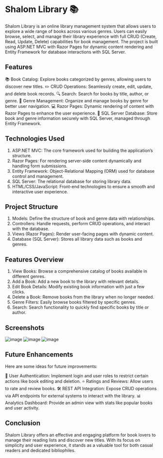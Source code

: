# Shalom Library 📚
Shalom Library is an online library management system that allows users to explore a wide range of books across various genres. Users can easily browse, select, and manage their library experience with full CRUD (Create, Read, Update, Delete) capabilities for book management. The project is built using ASP.NET MVC with Razor Pages for dynamic content rendering and Entity Framework for database interactions with SQL Server.

## Features
📚 Book Catalog: Explore books categorized by genres, allowing users to discover new titles.
✏️ CRUD Operations: Seamlessly create, edit, update, and delete book records.
🔍 Search: Search for books by title, author, or genre.
📂 Genre Management: Organize and manage books by genre for better user navigation.
💻 Razor Pages: Dynamic rendering of content with Razor Pages to enhance the user experience.
💾 SQL Server Database: Store book and genre information securely with SQL Server, managed through Entity Framework.

## Technologies Used
1. ASP.NET MVC: The core framework used for building the application’s structure.
2. Razor Pages: For rendering server-side content dynamically and handling form submissions.
3. Entity Framework: Object-Relational Mapping (ORM) used for database control and management.
4. SQL Server: The relational database for storing library data.
5. HTML/CSS/JavaScript: Front-end technologies to ensure a smooth and interactive user experience.

## Project Structure
1. Models: Define the structure of book and genre data with relationships.
2. Controllers: Handle requests, perform CRUD operations, and interact with the database.
3. Views (Razor Pages): Render user-facing pages with dynamic content.
4. Database (SQL Server): Stores all library data such as books and genres.

## Features Overview
1. View Books: Browse a comprehensive catalog of books available in different genres.
2. Add a Book: Add a new book to the library with relevant details.
3. Edit Book Details: Modify existing book information with just a few clicks.
4. Delete a Book: Remove books from the library when no longer needed.
5. Genre Filters: Easily browse books filtered by specific genres.
6. Search: Search functionality to quickly find specific books by title or author.

## Screenshots
![image](https://github.com/user-attachments/assets/313fa269-a30d-4c7e-9abd-f77f223378c0)
![image](https://github.com/user-attachments/assets/57ebfd99-8f9f-467f-98aa-7c9f52a11041)
![image](https://github.com/user-attachments/assets/fb44a719-a46d-4444-943d-056044e83b1a)


## Future Enhancements
Here are some ideas for future improvements:

📄 User Authentication: Implement login and user roles to restrict certain actions like book editing and deletion.
⭐ Ratings and Reviews: Allow users to rate and review books.
🛠️ REST API Integration: Expose CRUD operations via API endpoints for external systems to interact with the library.
📊 Analytics Dashboard: Provide an admin view with stats like popular books and user activity.

## Conclusion
Shalom Library offers an effective and engaging platform for book lovers to manage their reading lists and discover new titles. With its focus on simplicity and user experience, it stands as a valuable tool for both casual readers and dedicated bibliophiles.
